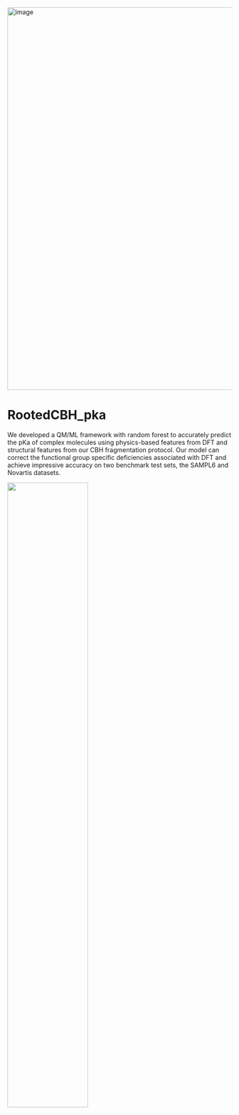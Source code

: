 <img width="860" height="860" alt="image" src="https://github.com/sarmaier/RootedCBH_pka/assets/152440946/e996ff23-1e6f-45e1-8757-575d4b3a82d5">



# RootedCBH_pka
We developed a QM/ML framework with random forest to accurately predict the pKa of complex molecules using physics-based features from DFT and structural features from our CBH fragmentation protocol. Our model can correct the functional group specific deficiencies associated with DFT and achieve impressive accuracy on two benchmark test sets, the SAMPL6 and Novartis datasets.


<img src="https://github.com/sarmaier/RootedCBH_pka/assets/152440946/953c3225-14ee-470b-9167-ab14dd5213e7" width="60%" height="60%">


